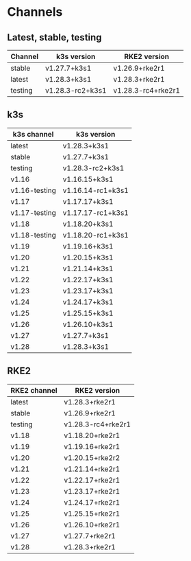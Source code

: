 # Channels

## Latest, stable, testing

| Channel | k3s version | RKE2 version |
| ------- | ----------- | ------------ |
stable|v1.27.7+k3s1|v1.26.9+rke2r1
latest|v1.28.3+k3s1|v1.28.3+rke2r1
testing|v1.28.3-rc2+k3s1|v1.28.3-rc4+rke2r1

## k3s

| k3s channel | k3s version |
| ----------- | ----------- |
| latest | v1.28.3+k3s1 |
| stable | v1.27.7+k3s1 |
| testing | v1.28.3-rc2+k3s1 |
| v1.16 | v1.16.15+k3s1 |
| v1.16-testing | v1.16.14-rc1+k3s1 |
| v1.17 | v1.17.17+k3s1 |
| v1.17-testing | v1.17.17-rc1+k3s1 |
| v1.18 | v1.18.20+k3s1 |
| v1.18-testing | v1.18.20-rc1+k3s1 |
| v1.19 | v1.19.16+k3s1 |
| v1.20 | v1.20.15+k3s1 |
| v1.21 | v1.21.14+k3s1 |
| v1.22 | v1.22.17+k3s1 |
| v1.23 | v1.23.17+k3s1 |
| v1.24 | v1.24.17+k3s1 |
| v1.25 | v1.25.15+k3s1 |
| v1.26 | v1.26.10+k3s1 |
| v1.27 | v1.27.7+k3s1 |
| v1.28 | v1.28.3+k3s1 |

## RKE2

| RKE2 channel | RKE2 version |
| ------------ | ----------- |
| latest | v1.28.3+rke2r1 |
| stable | v1.26.9+rke2r1 |
| testing | v1.28.3-rc4+rke2r1 |
| v1.18 | v1.18.20+rke2r1 |
| v1.19 | v1.19.16+rke2r1 |
| v1.20 | v1.20.15+rke2r2 |
| v1.21 | v1.21.14+rke2r1 |
| v1.22 | v1.22.17+rke2r1 |
| v1.23 | v1.23.17+rke2r1 |
| v1.24 | v1.24.17+rke2r1 |
| v1.25 | v1.25.15+rke2r1 |
| v1.26 | v1.26.10+rke2r1 |
| v1.27 | v1.27.7+rke2r1 |
| v1.28 | v1.28.3+rke2r1 |
